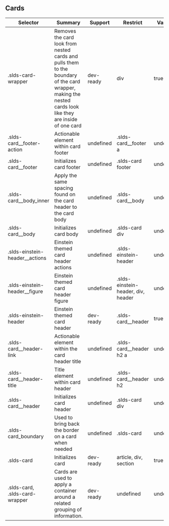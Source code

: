 

## Cards

| Selector | Summary | Support | Restrict | Variant |
|-------|-------|-------|-------|-------|
| .slds-card-wrapper | Removes the card look from nested cards and pulls them to the boundary of the card wrapper, making the nested cards look like they are inside of one card | dev-ready | div | true |
| .slds-card__footer-action | Actionable element within card footer | undefined | .slds-card__footer a | undefined |
| .slds-card__footer | Initializes card footer | undefined | .slds-card footer | undefined |
| .slds-card__body_inner | Apply the same spacing found on the card header to the card body | undefined | .slds-card__body | undefined |
| .slds-card__body | Initializes card body | undefined | .slds-card div | undefined |
| .slds-einstein-header__actions | Einstein themed card header actions | undefined | .slds-einstein-header | undefined |
| .slds-einstein-header__figure | Einstein themed card header figure | undefined | .slds-einstein-header, div, header | undefined |
| .slds-einstein-header | Einstein themed card header | dev-ready | .slds-card__header | true |
| .slds-card__header-link | Actionable element within the card header title | undefined | .slds-card__header h2 a | undefined |
| .slds-card__header-title | Title element within card header | undefined | .slds-card__header h2 | undefined |
| .slds-card__header | Initializes card header | undefined | .slds-card div | undefined |
| .slds-card_boundary | Used to bring back the border on a card when needed | undefined | .slds-card | undefined |
| .slds-card | Initializes card | dev-ready | article, div, section | true |
| .slds-card, .slds-card-wrapper | Cards are used to apply a container around a related grouping of information. | dev-ready | undefined | undefined |